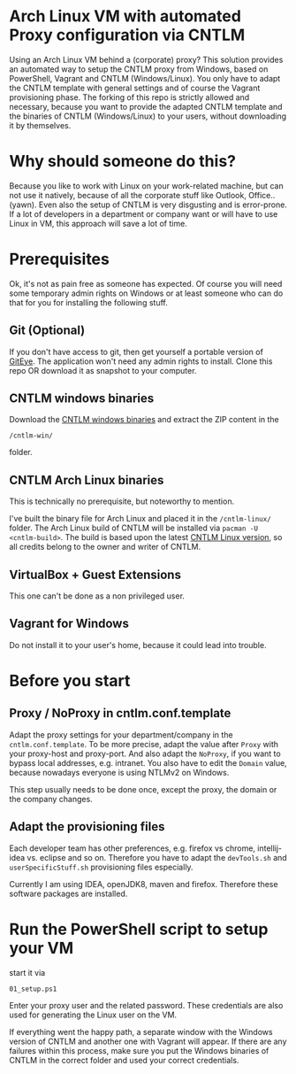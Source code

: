 # Arch Linux VM with automated Proxy configuration via CNTLM
Using an Arch Linux VM behind a (corporate) proxy? 
This solution provides an automated way to setup the CNTLM proxy from Windows, based on PowerShell, Vagrant and CNTLM (Windows/Linux).
You only have to adapt the CNTLM template with general settings and of course the Vagrant provisioning phase.
The forking of this repo is strictly allowed and necessary, because you want to provide the adapted CNTLM template
and the binaries of CNTLM (Windows/Linux) to your users, without downloading it by themselves.

# Why should someone do this?
Because you like to work with Linux on your work-related machine, but can not use it natively, because of all the corporate stuff 
like Outlook, Office.. (yawn).
Even also the setup of CNTLM is very disgusting and is error-prone.
If a lot of developers in a department or company want or will have to use Linux in VM, this approach will save a lot of time.

# Prerequisites
Ok, it's not as pain free as someone has expected.
Of course you will need some temporary admin rights on Windows or at least someone who can do that for you for installing the following stuff.
## Git (Optional)
If you don't have access to git, then get yourself a portable version of [GitEye](https://www.collab.net/downloads/giteye).
The application won't need any admin rights to install.
Clone this repo OR download it as snapshot to your computer.

## CNTLM windows binaries
Download the [CNTLM windows binaries](https://sourceforge.net/projects/cntlm/files/cntlm/cntlm%200.92.3/cntlm-0.92.3-win32.zip/download) and extract the ZIP content in the 

    /cntlm-win/

folder.

## CNTLM Arch Linux binaries
This is technically no prerequisite, but noteworthy to mention.

I've built the binary file for Arch Linux and placed it in the `/cntlm-linux/` folder.
The Arch Linux build of CNTLM will be installed via `pacman -U <cntlm-build>`.
The build is based upon the latest [CNTLM Linux version](https://sourceforge.net/projects/cntlm/files/cntlm/cntlm%200.92.3/cntlm-0.92.3.tar.gz/download),
so all credits belong to the owner and writer of CNTLM.

## VirtualBox + Guest Extensions
This one can't be done as a non privileged user.

## Vagrant for Windows
Do not install it to your user's home, because it could lead into trouble.

# Before you start
## Proxy / NoProxy in cntlm.conf.template
Adapt the proxy settings for your department/company in the `cntlm.conf.template`.
To be more precise, adapt the value after `Proxy` with your proxy-host and proxy-port.
And also adapt the `NoProxy`, if you want to bypass local addresses, e.g. intranet.
You also have to edit the `Domain` value, because nowadays everyone is using NTLMv2 on Windows.

This step usually needs to be done once, except the proxy, the domain or the company changes.

## Adapt the provisioning files
Each developer team has other preferences, e.g. firefox vs chrome, intellij-idea vs. eclipse and so on.
Therefore you have to adapt the `devTools.sh` and `userSpecificStuff.sh` provisioning files especially.

Currently I am using IDEA, openJDK8, maven and firefox.
Therefore these software packages are installed.

# Run the PowerShell script to setup your VM
start it via 

    01_setup.ps1

Enter your proxy user and the related password.
These credentials are also used for generating the Linux user on the VM.

If everything went the happy path, a separate window with the Windows version of CNTLM and another
one with Vagrant will appear. If there are any failures within this process, make sure you
put the Windows binaries of CNTLM in the correct folder and used your correct credentials.